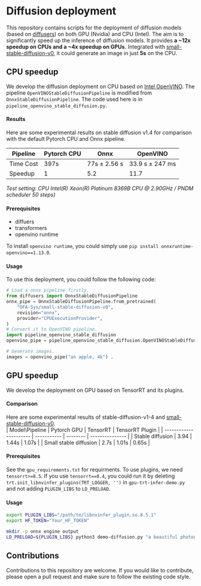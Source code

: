 
# Diffusion deployment

This repository contains scripts for the deployment of diffusion models (based on [diffusers](https://github.com/huggingface/diffusers)) on both GPU (Nvidia) and CPU (Intel). The aim is to significantly speed up the inference of diffusion models. It provides **a  ~12x speedup on CPUs and a ~4x speedup on GPUs.**
Integrated with [small-stable-diffusion-v0](https://huggingface.co/OFA-Sys/small-stable-diffusion-v0/), it could generate an image in just **5s** on the CPU.  

## CPU speedup    
We develop the diffusion deployment on CPU based on [Intel OpenVINO](https://www.intel.com/content/www/us/en/developer/tools/openvino-toolkit/overview.html). The pipeline `OpenVINOStableDiffusionPipeline` is modified from `OnnxStableDiffusionPipeline`. The code used here is in `pipeline_openvino_stable_diffusion.py`.
####  Results    
Here are some experimental results on stable diffusion v1.4 for comparison with the default Pytorch CPU and Onnx pipeline.  

| Pipeline  | Pytorch CPU | Onnx         | OpenVINO        |
| --------- | ----------- | ------------ | --------------- |
| Time Cost | 397s        | 77s ± 2.56 s | 33.9 s ± 247 ms |
| Speedup   | 1           | 5.2          | 11.7            |
*Test setting: CPU Intel(R) Xeon(R) Platinum 8369B CPU @ 2.90GHz / PNDM scheduler 50 steps)*

#### Prerequisites 
+ diffuers
+ transformers 
+ openvino runtime

To install `openvino runtime`, you could simply use `pip install onnxruntime-openvino==1.13.0`.
#### Usage 
To use this deployment, you could follow the following code:  
```py
# Load a onnx pipeline firstly.  
from diffusers import OnnxStableDiffusionPipeline
onnx_pipe = OnnxStableDiffusionPipeline.from_pretrained(
    "OFA-Sys/small-stable-diffusion-v0",
    revision="onnx",
    provider="CPUExecutionProvider",
)
# Convert it to OpenVINO pipeline.  
import pipeline_openvino_stable_diffusion
openvino_pipe = pipeline_openvino_stable_diffusion.OpenVINOStableDiffusionPipeline.from_onnx_pipeline(p3)

# Generate images.
images = openvino_pipe("an apple, 4k") . 
```

## GPU speedup   

We develop the deployment on GPU based on TensorRT and its plugins. 
#### Comparison 
Here are some experimental results of stable-diffusion-v1-4 and [small-stable-diffusion-v0](https://huggingface.co/OFA-Sys/small-stable-diffusion-v0/).  
| Model\Pipeline         | Pytorch GPU | TensorRT | TensorRT Plugin |
| ---------------------- | ----------- | -------- | --------------- |
| Stable diffusion       | 3.94        | 1.44s    | 1.07s           |
| Small stable diffusion | 2.7s        | 1.01s    | 0.65s           |


#### Prerequisites   
See the `gpu_requirements.txt` for requirments. To use plugins, we need `tensorrt>=8.5`. If you use `tensorrt==8.4`, you could run it by deleting `trt.init_libnvinfer_plugins(TRT_LOGGER, '')` in `gpu-trt-infer-demo.py` and not adding `PLUGIN_LIBS` to `LD_PRELOAD`.   

#### Usage  
```sh
export PLUGIN_LIBS="/path/to/libnvinfer_plugin.so.8.5.1"
export HF_TOKEN="Your_HF_TOKEN"

mkdir -p onnx engine output
LD_PRELOAD=${PLUGIN_LIBS} python3 demo-diffusion.py "a beautiful photograph of Mt. Fuji during cherry blossom" --enable-preview-features --hf-token=$HF_TOKEN -v

```



## Contributions
Contributions to this repository are welcome. If you would like to contribute, please open a pull request and make sure to follow the existing code style.
